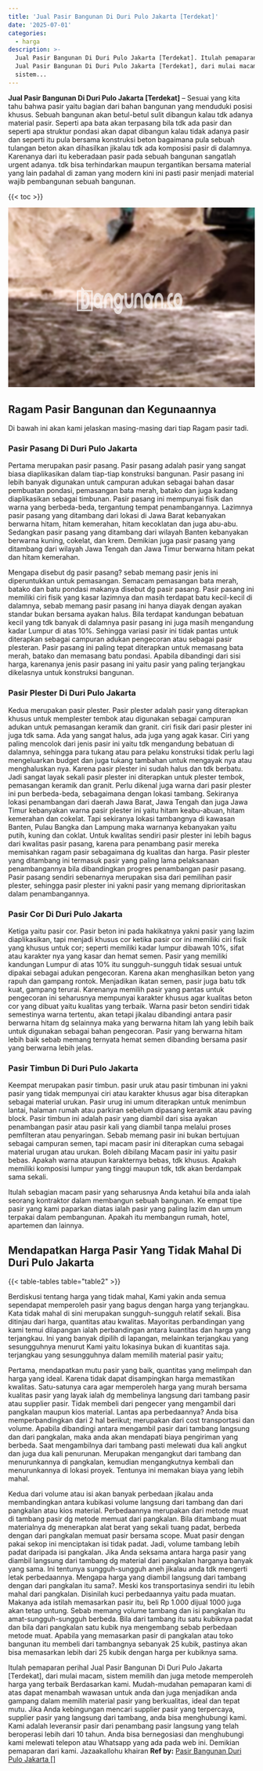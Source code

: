 ```yaml
---
title: 'Jual Pasir Bangunan Di Duri Pulo Jakarta [Terdekat]'
date: '2025-07-01'
categories:
  - harga
description: >-
  Jual Pasir Bangunan Di Duri Pulo Jakarta [Terdekat]. Itulah pemaparan perihal
  Jual Pasir Bangunan Di Duri Pulo Jakarta [Terdekat], dari mulai macam,
  sistem...
---
```


**Jual Pasir Bangunan Di Duri Pulo Jakarta \[Terdekat\]** – Sesuai yang kita tahu bahwa pasir yaitu bagian dari bahan bangunan yang menduduki posisi khusus. Sebuah bangunan akan betul-betul sulit dibangun kalau tdk adanya material pasir. Seperti apa bata akan terpasang bila tdk ada pasir dan seperti apa struktur pondasi akan dapat dibangun kalau tidak adanya pasir dan seperti itu pula bersama konstruksi beton bagaimana pula sebuah tulangan beton akan dihasilkan jikalau tdk ada komposisi pasir di dalamnya. Karenanya dari itu keberadaan pasir pada sebuah bangunan sangatlah urgent adanya. tdk bisa terhindarkan maupun tergantikan bersama material yang lain padahal di zaman yang modern kini ini pasti pasir menjadi material wajib pembangunan sebuah bangunan.

{{< toc >}}

![Jual Pasir Bangunan Di Duri Pulo Jakarta [Terdekat]](/images/jual-pasir-bangunan-10.png)

## Ragam Pasir Bangunan dan Kegunaannya

Di bawah ini akan kami jelaskan masing-masing dari tiap Ragam pasir tadi.

### Pasir Pasang Di Duri Pulo Jakarta

Pertama merupakan pasir pasang. Pasir pasang adalah pasir yang sangat biasa diaplikasikan dalam tiap-tiap konstruksi bangunan. Pasir pasang ini lebih banyak digunakan untuk campuran adukan sebagai bahan dasar pembuatan pondasi, pemasangan bata merah, batako dan juga kadang diaplikasikan sebagai timbunan. Pasir pasang ini mempunyai fisik dan warna yang berbeda-beda, tergantung tempat penambangannya. Lazimnya pasir pasang yang ditambang dari lokasi di Jawa Barat kebanyakan berwarna hitam, hitam kemerahan, hitam kecoklatan dan juga abu-abu. Sedangkan pasir pasang yang ditambang dari wilayah Banten kebanyakan berwarna kuning, cokelat, dan krem. Demikian juga pasir pasang yang ditambang dari wilayah Jawa Tengah dan Jawa Timur berwarna hitam pekat dan hitam kemerahan.

Mengapa disebut dg pasir pasang? sebab memang pasir jenis ini diperuntukkan untuk pemasangan. Semacam pemasangan bata merah, batako dan batu pondasi makanya disebut dg pasir pasang. Pasir pasang ini memiliki ciri fisik yang kasar lazimnya dan masih terdapat batu kecil-kecil di dalamnya, sebab memang pasir pasang ini hanya diayak dengan ayakan standar bukan bersama ayakan halus. Bila terdapat kandungan bebatuan kecil yang tdk banyak di dalamnya pasir pasang ini juga masih mengandung kadar Lumpur di atas 10%. Sehingga variasi pasir ini tidak pantas untuk diterapkan sebagai campuran adukan pengecoran atau sebagai pasir plesteran. Pasir pasang ini paling tepat diterapkan untuk memasang bata merah, batako dan memasang batu pondasi. Apabila dibandingi dari sisi harga, karenanya jenis pasir pasang ini yaitu pasir yang paling terjangkau dikelasnya untuk konstruksi bangunan.

### Pasir Plester Di Duri Pulo Jakarta

Kedua merupakan pasir plester. Pasir plester adalah pasir yang diterapkan khusus untuk memplester tembok atau digunakan sebagai campuran adukan untuk pemasangan keramik dan granit. ciri fisik dari pasir plester ini juga tdk sama. Ada yang sangat halus, ada juga yang agak kasar. Ciri yang paling mencolok dari jenis pasir ini yaitu tdk mengandung bebatuan di dalamnya, sehingga para tukang atau para pelaku konstruksi tidak perlu lagi mengeluarkan budget dan juga tukang tambahan untuk mengayak nya atau menghaluskan nya. Karena pasir plester ini sudah halus dan tdk berbatu. Jadi sangat layak sekali pasir plester ini diterapkan untuk plester tembok, pemasangan keramik dan granit. Perlu dikenal juga warna dari pasir plester ini pun berbeda-beda, sebagaimana dengan lokasi tambang. Sekiranya lokasi penambangan dari daerah Jawa Barat, Jawa Tengah dan juga Jawa Timur kebanyakan warna pasir plester ini yaitu hitam keabu-abuan, hitam kemerahan dan cokelat. Tapi sekiranya lokasi tambangnya di kawasan Banten, Pulau Bangka dan Lampung maka warnanya kebanyakan yaitu putih, kuning dan coklat. Untuk kwalitas sendiri pasir plester ini lebih bagus dari kwalitas pasir pasang, karena para penambang pasir mereka memisahkan ragam pasir sebagaimana dg kualitas dan harga. Pasir plester yang ditambang ini termasuk pasir yang paling lama pelaksanaan penambangannya bila dibandingkan progres penambangan pasir pasang. Pasir pasang sendiri sebenarnya merupakan sisa dari pemilihan pasir plester, sehingga pasir plester ini yakni pasir yang memang diprioritaskan dalam penambangannya.

### Pasir Cor Di Duri Pulo Jakarta

Ketiga yaitu pasir cor. Pasir beton ini pada hakikatnya yakni pasir yang lazim diaplikasikan, tapi menjadi khusus cor ketika pasir cor ini memiliki ciri fisik yang khusus untuk cor; seperti memiliki kadar lumpur dibawah 10%, sifat atau karakter nya yang kasar dan hemat semen. Pasir yang memiliki kandungan Lumpur di atas 10% itu sungguh-sungguh tidak sesuai untuk dipakai sebagai adukan pengecoran. Karena akan menghasilkan beton yang rapuh dan gampang rontok. Menjadikan ikatan semen, pasir juga batu tdk kuat, gampang terurai. Karenanya memilih pasir yang pantas untuk pengecoran ini seharusnya mempunyai karakter khusus agar kualitas beton cor yang dibuat yaitu kualitas yang terbaik. Warna pasir beton sendiri tidak semestinya warna tertentu, akan tetapi jikalau dibandingi antara pasir berwarna hitam dg selainnya maka yang berwarna hitam lah yang lebih baik untuk digunakan sebagai bahan pengecoran. Pasir yang berwarna hitam lebih baik sebab memang ternyata hemat semen dibanding bersama pasir yang berwarna lebih jelas.

### Pasir Timbun Di Duri Pulo Jakarta

Keempat merupakan pasir timbun. pasir uruk atau pasir timbunan ini yakni pasir yang tidak mempunyai ciri atau karakter khusus agar bisa diterapkan sebagai material urukan. Pasir urug ini umum diterapkan untuk menimbun lantai, halaman rumah atau parkiran sebelum dipasang keramik atau paving block. Pasir timbun ini adalah pasir yang diambil dari sisa ayakan penambangan pasir atau pasir kali yang diambil tanpa melalui proses pemfilteran atau penyaringan. Sebab memang pasir ini bukan bertujuan sebagai campuran semen, tapi macam pasir ini diterapkan cuma sebagai material urugan atau urukan. Boleh dibilang Macam pasir ini yaitu pasir bebas. Apakah warna ataupun karakternya bebas, tdk khusus. Apakah memiliki komposisi lumpur yang tinggi maupun tdk, tdk akan berdampak sama sekali.

Itulah sebagian macam pasir yang seharusnya Anda ketahui bila anda ialah seorang kontraktor dalam membangun sebuah bangunan. Ke empat tipe pasir yang kami paparkan diatas ialah pasir yang paling lazim dan umum terpakai dalam pembangunan. Apakah itu membangun rumah, hotel, apartemen dan lainnya.

## Mendapatkan Harga Pasir Yang Tidak Mahal Di Duri Pulo Jakarta

{{< table-tables table="table2" >}}

Berdiskusi tentang harga yang tidak mahal, Kami yakin anda semua sependapat memperoleh pasir yang bagus dengan harga yang terjangkau. Kata tidak mahal di sini merupakan sungguh-sungguh relatif sekali. Bisa ditinjau dari harga, quantitas atau kwalitas. Mayoritas perbandingan yang kami temui dilapangan ialah perbandingan antara kuantitas dan harga yang terjangkau. Ini yang banyak dipilih di lapangan, melainkan terjangkau yang sesungguhnya menurut Kami yaitu lokasinya bukan di kuantitas saja. terjangkau yang sesungguhnya dalam memilih material pasir yaitu;

Pertama, mendapatkan mutu pasir yang baik, quantitas yang melimpah dan harga yang ideal. Karena tidak dapat disampingkan harga memastikan kwalitas. Satu-satunya cara agar memperoleh harga yang murah bersama kualitas pasir yang layak ialah dg membelinya langsung dari tambang pasir atau supplier pasir. Tidak membeli dari pengecer yang mengambil dari pangkalan maupun kios material. Lantas apa perbedaannya? Anda bisa memperbandingkan dari 2 hal berikut; merupakan dari cost transportasi dan volume. Apabila dibandingi antara mengambil pasir dari tambang langsung dan dari pangkalan, maka anda akan mendapati biaya pengiriman yang berbeda. Saat mengambilnya dari tambang pasti melewati dua kali angkut dan juga dua kali penurunan. Merupakan mengangkut dari tambang dan menurunkannya di pangkalan, kemudian mengangkutnya kembali dan menurunkannya di lokasi proyek. Tentunya ini memakan biaya yang lebih mahal.

Kedua dari volume atau isi akan banyak perbedaan jikalau anda membandingkan antara kubikasi volume langsung dari tambang dan dari pangkalan atau kios material. Perbedaannya merupakan dari metode muat di tambang pasir dg metode memuat dari pangkalan. Bila ditambang muat materialnya dg menerapkan alat berat yang sekali tuang padat, berbeda dengan dari pangkalan memuat pasir bersama scope. Muat pasir dengan pakai sekop ini menciptakan isi tidak padat. Jadi, volume tambang lebih padat daripada isi pangkalan. Jika Anda seksama antara harga pasir yang diambil langsung dari tambang dg material dari pangkalan harganya banyak yang sama. Ini tentunya sungguh-sungguh aneh jikalau anda tdk mengerti letak perbedaannya. Mengapa harga yang diambil langsung dari tambang dengan dari pangkalan itu sama?. Meski kos transportasinya sendiri itu lebih mahal dari pangkalan. Disinilah kuci perbedaannya yaitu pada muatan. Makanya ada istilah memasarkan pasir itu, beli Rp 1.000 dijual 1000 juga akan tetap untung. Sebab memang volume tambang dan isi pangkalan itu amat-sungguh-sungguh berbeda. Bila dari tambang itu satu kubiknya padat dan bila dari pangkalan satu kubik nya mengembang sebab perbedaan metode muat. Apabila yang memasarkan pasir di pangkalan atau toko bangunan itu membeli dari tambangnya sebanyak 25 kubik, pastinya akan bisa memasarkan lebih dari 25 kubik dengan harga per kubiknya sama.

Itulah pemaparan perihal Jual Pasir Bangunan Di Duri Pulo Jakarta \[Terdekat\], dari mulai macam, sistem memilih dan juga metode memperoleh harga yang terbaik Berdasarkan kami. Mudah-mudahan pemaparan kami di atas dapat menambah wawasan untuk anda dan juga menjadikan anda gampang dalam memilih material pasir yang berkualitas, ideal dan tepat mutu. Jika Anda kebingungan mencari supplier pasir yang terpercaya, supplier pasir yang langsung dari tambang, anda bisa menghubungi kami. Kami adalah leveransir pasir dari penambang pasir langsung yang telah beroperasi lebih dari 10 tahun. Anda bisa bernegosiasi dan menghubungi kami melewati telepon atau Whatsapp yang ada pada web ini. Demikian pemaparan dari kami. Jazaakallohu khairan
**Ref by:** [Pasir Bangunan Duri Pulo Jakarta []](https://id.wikipedia.org/wiki/Pasir)

